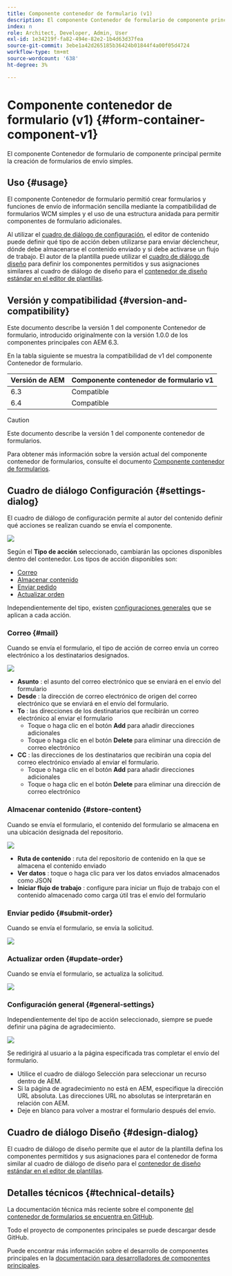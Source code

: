 ```yaml
---
title: Componente contenedor de formulario (v1)
description: El componente Contenedor de formulario de componente principal permite la creación de formularios de envío simples.
index: n
role: Architect, Developer, Admin, User
exl-id: 1e34219f-fa82-494e-82e2-1b4d63d37fea
source-git-commit: 3ebe1a42d265185b36424b01844f4a00f05d4724
workflow-type: tm+mt
source-wordcount: '638'
ht-degree: 3%

---
```


# Componente contenedor de formulario (v1) {#form-container-component-v1}

El componente Contenedor de formulario de componente principal permite la creación de formularios de envío simples.

## Uso {#usage}

El componente Contenedor de formulario permitió crear formularios y funciones de envío de información sencilla mediante la compatibilidad de formularios WCM simples y el uso de una estructura anidada para permitir componentes de formulario adicionales.

Al utilizar el [cuadro de diálogo de configuración](#settings-dialog), el editor de contenido puede definir qué tipo de acción deben utilizarse para enviar déclencheur, dónde debe almacenarse el contenido enviado y si debe activarse un flujo de trabajo. El autor de la plantilla puede utilizar el [cuadro de diálogo de diseño](#design-dialog) para definir los componentes permitidos y sus asignaciones similares al cuadro de diálogo de diseño para el [contenedor de diseño estándar en el editor de plantillas](https://helpx.adobe.com/experience-manager/6-4/sites/authoring/using/templates.html).

## Versión y compatibilidad {#version-and-compatibility}

Este documento describe la versión 1 del componente Contenedor de formulario, introducido originalmente con la versión 1.0.0 de los componentes principales con AEM 6.3.

En la tabla siguiente se muestra la compatibilidad de v1 del componente Contenedor de formulario.

| Versión de AEM | Componente contenedor de formulario v1 |
|--- |--- |
| 6.3 | Compatible |
| 6.4 | Compatible |

>[!CAUTION]
>
>Este documento describe la versión 1 del componente contenedor de formularios.
>
>Para obtener más información sobre la versión actual del componente contenedor de formularios, consulte el documento [Componente contenedor de formularios](/help/components/forms/form-container.md).

## Cuadro de diálogo Configuración {#settings-dialog}

El cuadro de diálogo de configuración permite al autor del contenido definir qué acciones se realizan cuando se envía el componente.

![](/help/assets/chlimage_1.png)

Según el **Tipo de acción** seleccionado, cambiarán las opciones disponibles dentro del contenedor. Los tipos de acción disponibles son:

* [Correo](#mail)
* [Almacenar contenido](#store-content)
* [Enviar pedido](#submit-order)
* [Actualizar orden](#update-order)

Independientemente del tipo, existen [configuraciones generales](#general-settings) que se aplican a cada acción.

### Correo {#mail}

Cuando se envía el formulario, el tipo de acción de correo envía un correo electrónico a los destinatarios designados.

![](/help/assets/chlimage_1-1.png)

* **Asunto** : el asunto del correo electrónico que se enviará en el envío del formulario
* **Desde** : la dirección de correo electrónico de origen del correo electrónico que se enviará en el envío del formulario.
* **To** : las direcciones de los destinatarios que recibirán un correo electrónico al enviar el formulario
   * Toque o haga clic en el botón **Add** para añadir direcciones adicionales
   * Toque o haga clic en el botón **Delete** para eliminar una dirección de correo electrónico
* **CC** : las direcciones de los destinatarios que recibirán una copia del correo electrónico enviado al enviar el formulario.
   * Toque o haga clic en el botón **Add** para añadir direcciones adicionales
   * Toque o haga clic en el botón **Delete** para eliminar una dirección de correo electrónico

### Almacenar contenido {#store-content}

Cuando se envía el formulario, el contenido del formulario se almacena en una ubicación designada del repositorio.

![](/help/assets/chlimage_1-2.png)

* **Ruta de contenido** : ruta del repositorio de contenido en la que se almacena el contenido enviado
* **Ver datos** : toque o haga clic para ver los datos enviados almacenados como JSON
* **Iniciar flujo de trabajo** : configure para iniciar un flujo de trabajo con el contenido almacenado como carga útil tras el envío del formulario

### Enviar pedido {#submit-order}

Cuando se envía el formulario, se envía la solicitud.

![](/help/assets/chlimage_1-3.png)

### Actualizar orden {#update-order}

Cuando se envía el formulario, se actualiza la solicitud.

![](/help/assets/chlimage_1-4.png)

### Configuración general {#general-settings}

Independientemente del tipo de acción seleccionado, siempre se puede definir una página de agradecimiento.

![](/help/assets/chlimage_1-5.png)

Se redirigirá al usuario a la página especificada tras completar el envío del formulario.

* Utilice el cuadro de diálogo Selección para seleccionar un recurso dentro de AEM.
* Si la página de agradecimiento no está en AEM, especifique la dirección URL absoluta. Las direcciones URL no absolutas se interpretarán en relación con AEM.
* Deje en blanco para volver a mostrar el formulario después del envío.

## Cuadro de diálogo Diseño {#design-dialog}

El cuadro de diálogo de diseño permite que el autor de la plantilla defina los componentes permitidos y sus asignaciones para el contenedor de forma similar al cuadro de diálogo de diseño para el [contenedor de diseño estándar en el editor de plantillas](https://helpx.adobe.com/experience-manager/6-4/sites/authoring/using/templates.html#main-pars_title_1754153843).

## Detalles técnicos {#technical-details}

La documentación técnica más reciente sobre el componente [del contenedor de formularios se encuentra en GitHub](https://github.com/adobe/aem-core-wcm-components/tree/master/content/src/content/jcr_root/apps/core/wcm/components/form/container/v1/container).

Todo el proyecto de componentes principales se puede descargar desde GitHub.

Puede encontrar más información sobre el desarrollo de componentes principales en la [documentación para desarrolladores de componentes principales](/help/developing/overview.md).
